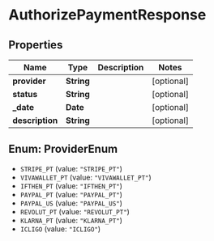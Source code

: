 # AuthorizePaymentResponse

## Properties
Name | Type | Description | Notes
------------ | ------------- | ------------- | -------------
**provider** | **String** |  | [optional] 
**status** | **String** |  | [optional] 
**_date** | **Date** |  | [optional] 
**description** | **String** |  | [optional] 

<a name="ProviderEnum"></a>
## Enum: ProviderEnum

* `STRIPE_PT` (value: `"STRIPE_PT"`)
* `VIVAWALLET_PT` (value: `"VIVAWALLET_PT"`)
* `IFTHEN_PT` (value: `"IFTHEN_PT"`)
* `PAYPAL_PT` (value: `"PAYPAL_PT"`)
* `PAYPAL_US` (value: `"PAYPAL_US"`)
* `REVOLUT_PT` (value: `"REVOLUT_PT"`)
* `KLARNA_PT` (value: `"KLARNA_PT"`)
* `ICLIGO` (value: `"ICLIGO"`)

